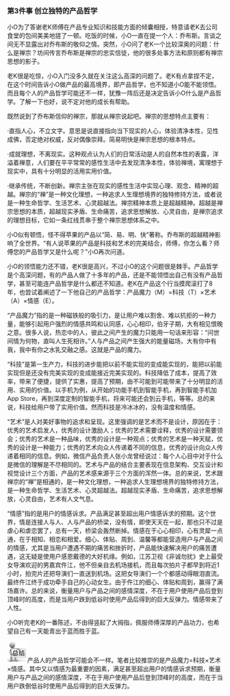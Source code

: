 ### 第3件事 创立独特的产品哲学

小O为了答谢老K师傅在产品专业知识和技能方面的倾囊相授，特意请老K去公司食堂的包间美美地搓了一顿。吃饭的时候，小O一直在提一个人：乔布斯。言谈之间无不显露出对乔布斯的敬仰之情。突然，小O问了老K一个比较深奥的问题：什么是禅宗？坊间传言乔布斯是禅宗的忠实信徒，他的很多处事方法和原则都有禅宗思想的影子。

老K很是吃惊，小O入门没多久就在关注这么高深的问题了。老K有点拿捏不定，在这个时间告诉小O做产品的最高境界，即产品哲学，也不知道小O能不能领悟。而且每个人的产品哲学可能还不一样，犹豫一阵后还是决定告诉小O什么是产品哲学。了解一下也好，说不定对他的成长有帮助。

既然说到了乔布斯信仰的禅宗，那就从禅宗说起吧。禅宗的思想特点主要有：

·直指人心，不立文字。意思是说直接指向当下现实的人心，体验清净本性，见性成佛，否定绝对权威，反对偶像崇拜。简易明快是禅宗思想的根本特点。

·成就理想，不离现实。这种观点认为人们的日常活动是人的自然本性的表露，洋溢着禅意，人们要在平平常常的感性生活中去发现清净本性，体验禅境，寓理想于现实中，具有十分明显的活用实用价值。

·继承传统，不断创新。禅宗主张在现实的感性生活中实现心理、观念、精神的超越。禅宗的“禅”是一种文化理想，一种追求人生理想境界的独特修持方法，或者说是一种生命哲学、生活艺术、心灵超越法。禅宗精神本质上是超越精神。超越是禅宗思想的本质，超越现实矛盾、生命痛苦，追求思想解放、心灵自由，是禅宗追求的理想目标，它如一条红线贯串于整个禅宗思想体系之中。

小O似有顿悟，怪不得苹果的产品以“简、易、明、快”著称。乔布斯的超越精神影响了全世界。“有人说苹果的产品是科技和艺术的完美结合，师傅，你怎么看？师傅您的产品哲学又是什么呢？”小O再次问道。

小O的领悟能力还不错，老K很是高兴，不过小O的这个问题很是棘手。产品哲学是个高深问题，有的产品人做了十多年的产品，还是不能领悟出自己有没有产品哲学，甚至可能连产品哲学是什么都还不知道。老K在产品这个行当摸爬滚打了8年，也尝试着阐述了一下他自己的产品哲学：产品魔力（M）=科技（T）×艺术（A）×情感（E）。

“产品魔力”指的是一种磁铁般的吸引力，是让用户难以割舍、难以抗拒的一种力量，能够引起用户强烈的情感共鸣和认同感，心心相印，伯牙子期，大有相见恨晚之意。很多人说，热恋中的人，彼此之间产生的魔力只能用一句话来形容：“问世间情为何物，直叫人生死相许。”人与产品之间产生强大的能量磁场，大有你中有我，我中有你之水乳交融之感。这就是产品的魔力。

“科技”是第一生产力，科技的进步能把以前不能实现的变成能实现的，能把以前能实现但是还没有完美实现的变成能接近完美实现的。科技降低了成本，提高了效率，带来了便捷，提供了实惠，提高了预期，由不可能到可能带来了十分明显的活用、实用的价值。以手机为例，从开始的功能手机到智能手机，再到智能手机加App Store，再到深度定制的智能手机，将来可能还会到云手机，等等。总的来说，科技给用户带了实用价值。然而科技是冷冰冰的，没有温度和情感。

“艺术”是人对美好事物的追求和呈现。这里强调的是艺术而不是设计，原因在于：优秀的艺术启发人，优秀的设计激励人；优秀的艺术需要诠释，优秀的设计需要领会；优秀的艺术是一种品味，优秀的设计是一种观点；优秀的艺术是一种天赋，优秀的设计是一种能力；优秀的艺术向众人传递着不同的信息，优秀的设计向众人传递着相同的信息。例如，微信产品负责人张小龙曾经说过：每个人心目中对于什么是微信的理解是不尽相同的。艺术与产品的结合主要表现在信息架构、交互设计和视觉设计三个方面，产品的艺术感来源于三个方面的浑然一体。总的来说，艺术跟禅宗的“禅”是相通的，是一种文化理想，一种追求人生理想境界的独特修持方法，是一种生命哲学、生活艺术、心灵超越法。超越现实矛盾、生命痛苦，追求思想解放，心灵自由，艺术有人文气息。

“情感”指的是用户的情感诉求。产品满足甚至超出用户情感诉求的预期。这个世界，情是连接人与人、人与产品的桥梁，没有情，即使天天在一起，那也只不过是虐心和虐恋罢了，总有一天，桥梁会轰然断掉。情感在于心心相印，心有灵犀一点通，在于相知、相恋和相爱。细心、体贴、周到、温馨等都能营造用户与产品之间的情感，尤其是当用户遭遇不期的痛苦和挫折时，产品能快速解决用户的痛苦遭遇，这无疑是使用户感恩戴德的大好机缘。例如，江苏卫视《非诚勿扰》史上最受女导演欢迎的男嘉宾仵江，他不但亲自去机场接机，而且每次拍片子都早到将近1小时，拍完片还把导演们一直送到机场。这把女导演们一个个都感动得眼泪直流。最终仵江终于成功牵手自己的心动女生。由于仵江的细心、体贴和周到，赢得了满场嘉许。总的来说，衡量用户与产品之间的感情深度，不在于用户使用产品后登到顶峰时的高度，而是当用户跌到低谷时使用产品后得到的巨大反弹力。情感带来了人性。

小O听完老K的一番陈述，不由得竖起了大拇指，佩服师傅深厚的产品功力，也希望自己有一天能青出于蓝而胜于蓝。

![](images/image01555.jpeg)产品人的产品哲学可能会不一样。笔者比较推崇的是产品魔力=科技×艺术×情感。其中又以情感为最重要的因素，满足甚至超出用户的情感诉求预期，衡量用户与产品之间的感情深度，不在于用户使用产品后登到顶峰时的高度，而在于当用户跌倒低谷时使用产品后得到的巨大反弹力。
